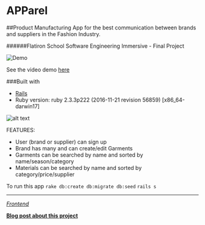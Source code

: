 # APParel

##Product Manufacturing App for the best communication between brands and suppliers in the Fashion Industry.

######Flatiron School Software Engineering Immersive - Final Project

![Demo](https://github.com/https://github.com/julianajlk/mod5-project-backend/src/images/APParel_demo.gif)

See the video demo <a href="https://vimeo.com/297743976
">here</a>

###Built with

- [Rails](https://github.com/rails/rails)
- Ruby version:
  ruby 2.3.3p222 (2016-11-21 revision 56859) [x86_64-darwin17]

![alt text](https://github.com/https://github.com/julianajlk/mod5-project-frontend/src/images/APParel_4.png "APParel JSON data")

FEATURES:

- User (brand or supplier) can sign up
- Brand has many and can create/edit Garments
- Garments can be searched by name and sorted by name/season/category
- Materials can be searched by name and sorted by category/price/supplier

To run this app
`rake db:create db:migrate db:seed`
`rails s`

---

_[Frontend](https://github.com/julianajlk/mod5-project-frontend)_

**[Blog post about this project](https://medium.com/@julianajlk/flatiron-school-final-project-part-1-7e1a388d3560)**
